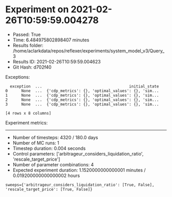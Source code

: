 
# Experiment on 2021-02-26T10:59:59.004278
* Passed: True
* Time: 6.484975802898407 minutes
* Results folder: /home/aclarkdata/repos/reflexer/experiments/system_model_v3/Query_3
* Results ID: 2021-02-26T10:59:59.004623
* Git Hash: d702f40

Exceptions:

```
  exception  ...                                      initial_state
0      None  ...  {'cdp_metrics': {}, 'optimal_values': {}, 'sim...
1      None  ...  {'cdp_metrics': {}, 'optimal_values': {}, 'sim...
2      None  ...  {'cdp_metrics': {}, 'optimal_values': {}, 'sim...
3      None  ...  {'cdp_metrics': {}, 'optimal_values': {}, 'sim...

[4 rows x 8 columns]
```

Experiment metrics:


****


* Number of timesteps: 4320 / 180.0 days
* Number of MC runs: 1
* Timestep duration: 0.004 seconds
* Control parameters: ['arbitrageur_considers_liquidation_ratio', 'rescale_target_price']
* Number of parameter combinations: 4
* Expected experiment duration: 1.1520000000000001 minutes / 0.019200000000000002 hours
    

```
sweeps={'arbitrageur_considers_liquidation_ratio': [True, False], 'rescale_target_price': [True, False]}
```

    